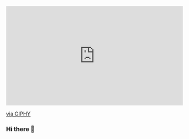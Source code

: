 <iframe src="https://giphy.com/embed/Q9aBxHn9fTqKs" width="480" height="270" frameBorder="0" class="giphy-embed" allowFullScreen></iframe><p><a href="https://giphy.com/gifs/Q9aBxHn9fTqKs">via GIPHY</a></p>

### Hi there 👋

